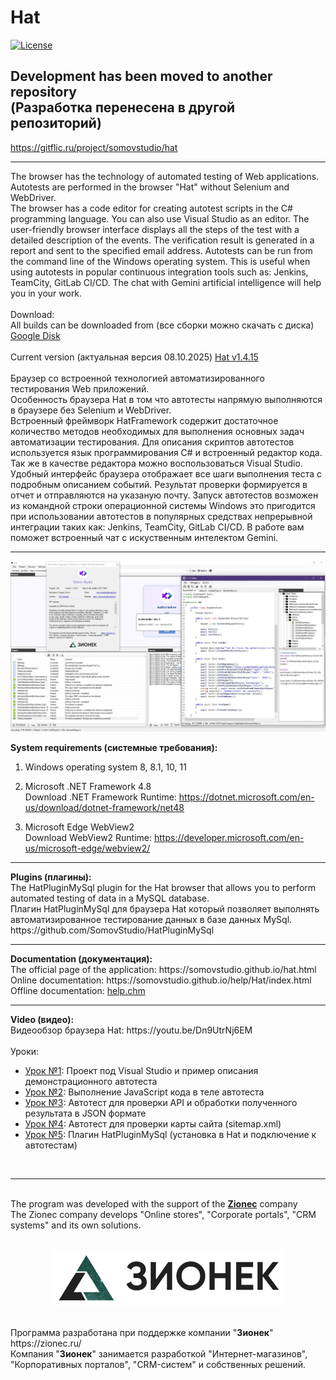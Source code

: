 # Hat

[![License](http://img.shields.io/:license-mit-blue.svg)](https://github.com/SomovStudio/Hat/blob/main/LICENSE)

<h2>Development has been moved to another repository 
<br>(Разработка перенесена в другой репозиторий)</h2>
<a href="https://gitflic.ru/project/somovstudio/hat">https://gitflic.ru/project/somovstudio/hat</a>

<hr>

The browser has the technology of automated testing of Web applications.
<br>
Autotests are performed in the browser "Hat" without Selenium and WebDriver.
<br>
The browser has a code editor for creating autotest scripts in the C# programming language.
You can also use Visual Studio as an editor.
The user-friendly browser interface displays all the steps of the test with a detailed description of the events. 
The verification result is generated in a report and sent to the specified email address. 
Autotests can be run from the command line of the Windows operating system. This is useful when using autotests in popular continuous integration tools such as: Jenkins, TeamCity, GitLab CI/CD.
The chat with Gemini artificial intelligence will help you in your work.
<br>
<br>Download:
<br>All builds can be downloaded from (все сборки можно скачать с диска) <a target="_blank" href="https://drive.google.com/drive/folders/1X-dtbYdjTcpMsWYlUjUupl3PU0BuKCwK">Google Disk</a>
<br>
<br>Current version (актуальная версия 08.10.2025) <a target="_blank" href="https://github.com/SomovStudio/Hat/tree/main/Build">Hat v1.4.15</a>
<br>
<br>
Браузер со встроенной технологией автоматизированного тестирования Web приложений.
<br>
Особенность браузера Hat в том что автотесты напрямую выполняются в браузере без Selenium и WebDriver.
<br>
Встроенный фреймворк HatFramework содержит достаточное количество методов необходимых для выполнения основных задач автоматизации тестирования.
Для описания скриптов автотестов используется язык программирования C# и встроенный редактор кода. Так же в качестве редактора можно воспользоваться Visual Studio.
Удобный интерфейс браузера отображает все шаги выполнения теста с подробным описанием событий. 
Результат проверки формируется в отчет и отправляются на указаную почту. 
Запуск автотестов возможен из командной строки операционной системы Windows это пригодится при использовании автотестов в популярных средствах непрерывной интеграции таких как: Jenkins, TeamCity, GitLab CI/CD. 
В работе вам поможет встроенный чат с искуственным интелектом Gemini.
<br>
<hr>

<p align="center">
  <img src="https://github.com/SomovStudio/Hat/blob/main/Img/screenshots/HatEng.png">
</p>

<b>System requirements (системные требования):</b>
1. Windows operating system 8, 8.1, 10, 11

2. Microsoft .NET Framework 4.8
<br>Download .NET Framework Runtime: https://dotnet.microsoft.com/en-us/download/dotnet-framework/net48

3. Microsoft Edge WebView2
<br>Download WebView2 Runtime: https://developer.microsoft.com/en-us/microsoft-edge/webview2/

<hr>
<b>Plugins (плагины):</b>
<br>The HatPluginMySql plugin for the Hat browser that allows you to perform automated testing of data in a MySQL database.
<br>Плагин HatPluginMySql для браузера Hat который позволяет выполнять автоматизированное тестирование данных в базе данных MySql.
<br>https://github.com/SomovStudio/HatPluginMySql

<hr>
<b>Documentation (документация):</b>
<br>The official page of the application: https://somovstudio.github.io/hat.html
<br>Online documentation:  https://somovstudio.github.io/help/Hat/index.html
<br>Offline documentation: <a href="https://github.com/SomovStudio/Hat/raw/main/Help/help.chm">help.chm</a>

<hr>
<b>Video (видео):</b>
<br>Видеообзор браузера Hat: https://youtu.be/Dn9UtrNj6EM
<br>
<br>
Уроки:
<ul>
	<li><a href="https://youtu.be/4qyzbEASw3E" target="_blank">Урок №1</a>: Проект под Visual Studio и пример описания демонстрационного автотеста</li>
	<li><a href="https://youtu.be/WdfLl0Ys8y0" target="_blank">Урок №2</a>: Выполнение JavaScript кода в теле автотеста</li>
	<li><a href="https://youtu.be/dPRx4bqvZ4w" target="_blank">Урок №3</a>: Автотест для проверки API и обработки полученного результата в JSON формате</li>
	<li><a href="https://youtu.be/bsQvmcQJ6Vg" target="_blank">Урок №4</a>: Автотест для проверки карты сайта (sitemap.xml)</li>
	<li><a href="https://youtu.be/z7YmoBKGzeU" target="_blank">Урок №5</a>: Плагин HatPluginMySql (установка в Hat и подключение к автотестам)</li>
</ul>
<br>

<hr>
<br>The program was developed with the support of the <b><a href="https://zionec.ru/">Zionec</a></b> company
<br>The Zionec company develops "Online stores", "Corporate portals", "CRM systems" and its own solutions.
<br><br>
<p align="center">
  <img src="https://github.com/SomovStudio/Hat/blob/main/Img/partners/companyzionec.png">
</p>
<br>Программа разработана при поддержке компании "<b>Зионек</b>" https://zionec.ru/
<br>Компания "<b>Зионек</b>" занимается разработкой "Интернет-магазинов", "Корпоративных порталов", "CRM-систем" и собственных решений.

